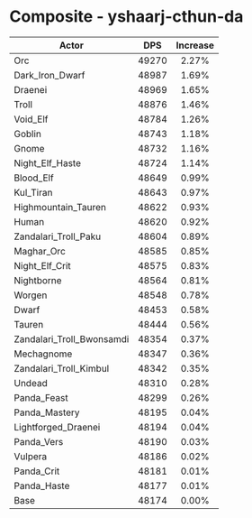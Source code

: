 # Composite - yshaarj-cthun-da
| Actor | DPS | Increase |
|---|:---:|:---:|
|Orc|49270|2.27%|
|Dark_Iron_Dwarf|48987|1.69%|
|Draenei|48969|1.65%|
|Troll|48876|1.46%|
|Void_Elf|48784|1.26%|
|Goblin|48743|1.18%|
|Gnome|48732|1.16%|
|Night_Elf_Haste|48724|1.14%|
|Blood_Elf|48649|0.99%|
|Kul_Tiran|48643|0.97%|
|Highmountain_Tauren|48622|0.93%|
|Human|48620|0.92%|
|Zandalari_Troll_Paku|48604|0.89%|
|Maghar_Orc|48585|0.85%|
|Night_Elf_Crit|48575|0.83%|
|Nightborne|48564|0.81%|
|Worgen|48548|0.78%|
|Dwarf|48453|0.58%|
|Tauren|48444|0.56%|
|Zandalari_Troll_Bwonsamdi|48354|0.37%|
|Mechagnome|48347|0.36%|
|Zandalari_Troll_Kimbul|48342|0.35%|
|Undead|48310|0.28%|
|Panda_Feast|48299|0.26%|
|Panda_Mastery|48195|0.04%|
|Lightforged_Draenei|48194|0.04%|
|Panda_Vers|48190|0.03%|
|Vulpera|48186|0.02%|
|Panda_Crit|48181|0.01%|
|Panda_Haste|48177|0.01%|
|Base|48174|0.00%|

